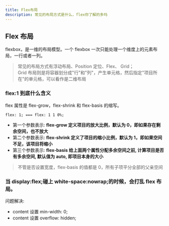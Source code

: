 ```yaml
---
title: Flex布局
description: 常见的布局方式是什么，flex你了解的多吗
---
```


## Flex 布局

flexbox，是一维的布局模型。一个 flexbox 一次只能处理一个维度上的元素布局，一行或者一列。

> 常见的布局方式有浮动布局、Position 定位、Flex、 Grid；  
> Grid 布局则是将容器划分成"行"和"列"，产生单元格，然后指定"项目所在"的单元格，可以看作是二维布局

### flex:1 到底什么含义

flex 属性是 flex-grow，flex-shrink 和 flex-basis 的缩写。

`flex: 1; === flex: 1 1 0%;`

- 第一个参数表示: **flex-grow 定义项目的放大比例，默认为 0，即如果存在剩余空间，也不放大**
- 第二个参数表示: **flex-shrink 定义了项目的缩小比例，默认为 1，即如果空间不足，该项目将缩小**
- 第三个参数表示: **flex-basis 给上面两个属性分配多余空间之前, 计算项目是否有多余空间, 默认值为 auto, 即项目本身的大小**

> 不管是否设置宽度，flex-basis 的值都是 0，所有子项平分全部的父亲空间

### 当 display:flex;碰上 white-space:nowrap;的时候，会打乱 flex 布局。

问题解决:

- content 设置 min-width: 0;
- content 设置 overflow: hidden;
